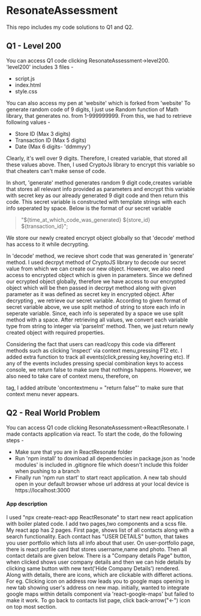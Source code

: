 # ResonateAssessment
This repo includes my code solutions to Q1 and Q2.
## Q1 - Level 200
You can access Q1 code clicking ResonateAssessment->level200. 'level200' includes 3 files -
- script.js
- index.html
- style.css

You can also access my pen at 'website' which is forked from 'website'
To generate random code of 9 digits, I just use Random function of Math library,
that generates no. from 1-999999999. From this, we had to retrieve following values -
- Store ID (Max 3 digits)
- Transaction ID (Max 5 digits)
- Date (Max 6 digits- 'ddmmyy')

Clearly, it's well over 9 digits. Therefore, I created variable, that stored all these values above.
Then, I used CryptoJs library to encrypt this variable so that cheaters can't make sense of code.

In short, 'generate' method generates random 9 digit code,creates variable that stores all relevant info
provided as parameters and encrypt this variable with secret key as our already generated 9 digit code and then return this code. 
This secret variable is constructed with template strings with each info seperated by space. Below is the format of our secret variable
> "${time_at_which_code_was_generated} ${store_id} ${transaction_id}";

We store our newly created encrypt object globally so that 'decode' method has access to it while decrypting.

In 'decode' method, we recieve short code that was generated in 'generate' method. I used decrpyt method of CryptoJS library
to decode our secret value from which we can create our new object. However, we also need access to encrypted object which is
given in parameters. Since we defined our ecrypted object globally, therefore we have access to our encrypted object which will
be then passed in decrpyt method along with given parameter as it was defined as secret key in encrypted object. After decrypting
, we retrieve our secret variable. According to given format of secret variable above, we use split method of string to store
each info in seperate variable. Since, each info is seperated by a space we use split method with a space. After retrieving all 
values, we convert each variable type from string to integer via 'parseInt' method. Then, we just return newly created object with
required properties.

Considering the fact that users can read/copy this code via different methods such as clicking 'inspect' via context menu,pressing F12
etc. I added extra function to track all events(click,pressing key,hovering etc). If any of the events includes pressing special combination
keys to access console, we return false to make sure that nothings happens. However, we also need to take care of context menu, therefore, on
<html> tag, I added atribute 'oncontextmenu = "return false"' to make sure that context menu never appears.
  
## Q2 - Real World Problem 
  You can access Q1 code clicking ResonateAssessment->ReactResonate. I made contacts application via react.
  To start the code, do the following steps -
  - Make sure that you are in ReactResonate folder
  - Run 'npm install' to download all dependencies in package.json as 'node modules' is included in .gitignore file which doesn't include this folder when pushing to a branch
  - Finally run 'npm run start' to start react application. A new tab should open in your default browser whose url address at your local device is https://localhost:3000
  
  #### App description
  I used "npx create-react-app ReactResonate" to start new react application with boiler plated code.
  I add two pages,two components and a scss file. My react app has 2 pages. First page, shows list of all contacts
  along with a search functionality. Each contact has "USER DETAILS" button, that takes you user portfolio which lists all info
  about that user. On user-portfolio page, there is react profile card that stores username,name and photo. Then all contact details
  are given below. There is a "Company details Page" button, when clicked shows user company details and then we can hide details by clicking
  same button with new text('Hide Company Details') rendered. Along with details, there are icons, which are clickable with differet actions.
  For eg. Clicking icon on address row leads you to google maps opening in new tab showing user's address on new map. initially, wanted to 
  integrate google maps within details component via 'react-google-maps' but failed to make it work. To go back to contacts list page, click 
  back-arrow("<-") icon on top most section.

